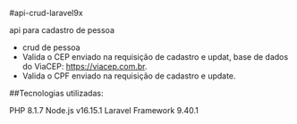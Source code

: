 #api-crud-laravel9x

api para cadastro de pessoa

- crud de pessoa
- Valida o CEP enviado na requisição de cadastro e updat, base de dados do ViaCEP: https://viacep.com.br.
- Valida o CPF enviado na requisição de cadastro e update.

##Tecnologias utilizadas:

PHP 8.1.7
Node.js v16.15.1
Laravel Framework 9.40.1
